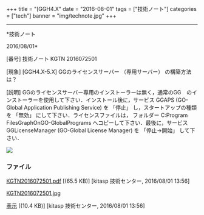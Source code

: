 ﻿+++
title = "[GGH4.X"
date = "2016-08-01"
tags = ["技術ノート"]
categories = ["tech"]
banner = "img/technote.jpg"
+++

-----------------------------------------------------------------------------------------------------------------------------

*技術ノート

2016/08/01*


[番号]
技術ノート KGTN 2016072501

[現象]
[GGH4.X-5.X] GGのライセンスサーバー （専用サーバー） の構築方法は？

[説明]
GGのライセンスサーバー専用のインストーラーは無く，通常のGG　のインストーラーを使用して下さい．インストール後に，サービス
GGAPS (GO-Global Application Publishing Service) を 「停止」
し，スタートアップの種類を 「無効」 にして下さい．ライセンスファイルは，
フォルダー C:Program FilesGraphOnGO-GlobalPrograms
へコピーして下さい．最後に，サービス GGLicenseManager (GO-Global License
Manager) を 「停止→開始」 して下さい．

![](http://techreport.kitasp.net/attachments/download/2841/KGTN2016072501.jpg)


### ファイル

 
 


[KGTN2016072501.pdf](http://techreport.kitasp.net/attachments/download/2840/KGTN2016072501.pdf)
 [(65.5 KB)] [kitasp 技術センター, 2016/08/01
13:56]

[KGTN2016072501.jpg](http://techreport.kitasp.net/attachments/download/2841/KGTN2016072501.jpg)

[表示](http://techreport.kitasp.net/attachments/2841/KGTN2016072501.jpg "表示")
 [(10.4 KB)] [kitasp 技術センター, 2016/08/01
13:56]


 


 

